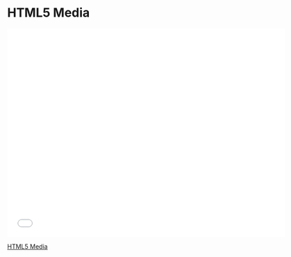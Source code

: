 # HTML5 Media

<iframe width="640" height="480" src="//www.youtube.com/embed/Jhz5qVW_1wo?rel=0&modestbranding=1" frameborder="0" allowfullscreen></iframe><p><a href="https://www.youtube.com/watch?v=Jhz5qVW_1wo">HTML5 Media</a></p>
